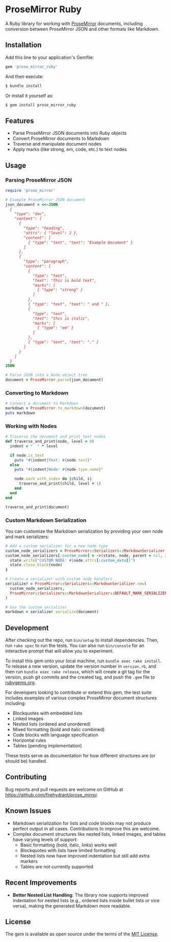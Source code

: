 # ProseMirror Ruby

A Ruby library for working with [ProseMirror](https://prosemirror.net/) documents, including conversion between ProseMirror JSON and other formats like Markdown.

## Installation

Add this line to your application's Gemfile:

```ruby
gem 'prose_mirror_ruby'
```

And then execute:

```bash
$ bundle install
```

Or install it yourself as:

```bash
$ gem install prose_mirror_ruby
```

## Features

- Parse ProseMirror JSON documents into Ruby objects
- Convert ProseMirror documents to Markdown
- Traverse and manipulate document nodes
- Apply marks (like strong, em, code, etc.) to text nodes

## Usage

### Parsing ProseMirror JSON

```ruby
require 'prose_mirror'

# Example ProseMirror JSON document
json_document = <<~JSON
  {
    "type": "doc",
    "content": [
      {
        "type": "heading",
        "attrs": { "level": 2 },
        "content": [
          { "type": "text", "text": "Example Document" }
        ]
      },
      {
        "type": "paragraph",
        "content": [
          {
            "type": "text",
            "text": "This is bold text",
            "marks": [
              { "type": "strong" }
            ]
          },
          { "type": "text", "text": " and " },
          {
            "type": "text",
            "text": "this is italic",
            "marks": [
              { "type": "em" }
            ]
          },
          { "type": "text", "text": "." }
        ]
      }
    ]
  }
JSON

# Parse JSON into a Node object tree
document = ProseMirror.parse(json_document)
```

### Converting to Markdown

```ruby
# Convert a document to Markdown
markdown = ProseMirror.to_markdown(document)
puts markdown
```

### Working with Nodes

```ruby
# Traverse the document and print text nodes
def traverse_and_print(node, level = 0)
  indent = "  " * level

  if node.is_text
    puts "#{indent}Text: #{node.text}"
  else
    puts "#{indent}Node: #{node.type.name}"

    node.each_with_index do |child, i|
      traverse_and_print(child, level + 1)
    end
  end
end

traverse_and_print(document)
```

### Custom Markdown Serialization

You can customize the Markdown serialization by providing your own node and mark serializers:

```ruby
# Add a custom serializer for a new node type
custom_node_serializers = ProseMirror::Serializers::MarkdownSerializer::DEFAULT_NODE_SERIALIZERS.dup
custom_node_serializers[:custom_node] = ->(state, node, parent = nil, index = nil) {
  state.write("CUSTOM NODE: #{node.attrs[:custom_data]}")
  state.close_block(node)
}

# Create a serializer with custom node handlers
serializer = ProseMirror::Serializers::MarkdownSerializer.new(
  custom_node_serializers,
  ProseMirror::Serializers::MarkdownSerializer::DEFAULT_MARK_SERIALIZERS
)

# Use the custom serializer
markdown = serializer.serialize(document)
```

## Development

After checking out the repo, run `bin/setup` to install dependencies. Then, run `rake spec` to run the tests. You can also run `bin/console` for an interactive prompt that will allow you to experiment.

To install this gem onto your local machine, run `bundle exec rake install`. To release a new version, update the version number in `version.rb`, and then run `bundle exec rake release`, which will create a git tag for the version, push git commits and the created tag, and push the `.gem` file to [rubygems.org](https://rubygems.org).

For developers looking to contribute or extend this gem, the test suite includes examples of various complex ProseMirror document structures including:

- Blockquotes with embedded lists
- Linked images
- Nested lists (ordered and unordered)
- Mixed formatting (bold and italic combined)
- Code blocks with language specification
- Horizontal rules
- Tables (pending implementation)

These tests serve as documentation for how different structures are (or should be) handled.

## Contributing

Bug reports and pull requests are welcome on GitHub at https://github.com/firehydrant/prose_mirror.

## Known Issues

- Markdown serialization for lists and code blocks may not produce perfect output in all cases. Contributions to improve this are welcome.
- Complex document structures like nested lists, linked images, and tables have varying levels of support:
  - Basic formatting (bold, italic, links) works well
  - Blockquotes with lists have limited formatting
  - Nested lists now have improved indentation but still add extra markers
  - Tables are not currently supported

## Recent Improvements

- **Better Nested List Handling**: The library now supports improved indentation for nested lists (e.g., ordered lists inside bullet lists or vice versa), making the generated Markdown more readable.

## License

The gem is available as open source under the terms of the [MIT License](https://opensource.org/licenses/MIT).
